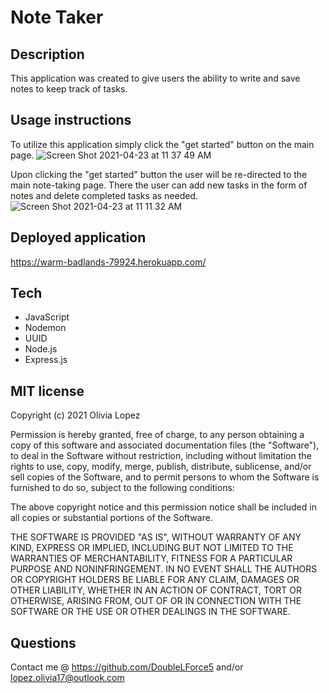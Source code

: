# Note Taker

## Description
This application was created to give users the ability to write and save notes to keep track of tasks. 

## Usage instructions
To utilize this application simply click the "get started" button on the main page. 
![Screen Shot 2021-04-23 at 11 37 49 AM](https://user-images.githubusercontent.com/73543476/115902761-6419ed80-a428-11eb-8fc8-54e73bae7655.png)

Upon clicking the "get started" button the user will be re-directed to the main note-taking page. There the user can add new tasks in the form of notes and delete completed tasks as needed. 
![Screen Shot 2021-04-23 at 11 11 32 AM](https://user-images.githubusercontent.com/73543476/115901054-52cfe180-a426-11eb-95ee-f2844314d0bb.png)

## Deployed application
https://warm-badlands-79924.herokuapp.com/

## Tech 
- JavaScript
- Nodemon
- UUID
- Node.js
- Express.js

## MIT license
Copyright (c) 2021 Olivia Lopez

Permission is hereby granted, free of charge, to any person obtaining a copy
of this software and associated documentation files (the "Software"), to deal
in the Software without restriction, including without limitation the rights
to use, copy, modify, merge, publish, distribute, sublicense, and/or sell
copies of the Software, and to permit persons to whom the Software is
furnished to do so, subject to the following conditions:

The above copyright notice and this permission notice shall be included in all
copies or substantial portions of the Software.

THE SOFTWARE IS PROVIDED "AS IS", WITHOUT WARRANTY OF ANY KIND, EXPRESS OR
IMPLIED, INCLUDING BUT NOT LIMITED TO THE WARRANTIES OF MERCHANTABILITY,
FITNESS FOR A PARTICULAR PURPOSE AND NONINFRINGEMENT. IN NO EVENT SHALL THE
AUTHORS OR COPYRIGHT HOLDERS BE LIABLE FOR ANY CLAIM, DAMAGES OR OTHER
LIABILITY, WHETHER IN AN ACTION OF CONTRACT, TORT OR OTHERWISE, ARISING FROM,
OUT OF OR IN CONNECTION WITH THE SOFTWARE OR THE USE OR OTHER DEALINGS IN THE
SOFTWARE.

## Questions
Contact me @ https://github.com/DoubleLForce5 and/or lopez.olivia17@outlook.com 
